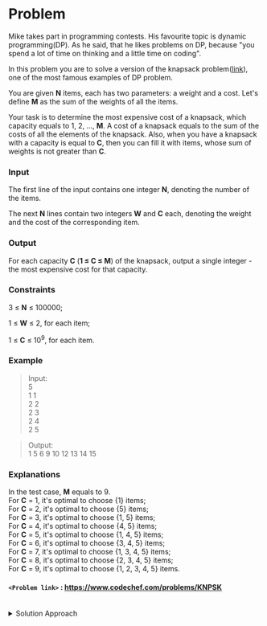# Problem
Mike takes part in programming contests. His favourite topic is dynamic programming(DP). As he said, that he likes problems on DP, because "you spend a lot of time on thinking and a little time on coding".

In this problem you are to solve a version of the knapsack problem([link](http://en.wikipedia.org/wiki/Knapsack_problem)), one of the most famous examples of DP problem.

You are given **N** items, each has two parameters: a weight and a cost. Let's define **M** as the sum of the weights of all the items.

Your task is to determine the most expensive cost of a knapsack, which capacity equals to 1, 2, ..., **M**. A cost of a knapsack equals to the sum of the costs of all the elements of the knapsack. Also, when you have a knapsack with a capacity is equal to **C**, then you can fill it with items, whose sum of weights is not greater than **C**.

### Input
The first line of the input contains one integer **N**, denoting the number of the items.

The next **N** lines contain two integers **W** and **C** each, denoting the weight and the cost of the corresponding item.

### Output
For each capacity **C** (**1 ≤ C ≤ M**) of the knapsack, output a single integer - the most expensive cost for that capacity.

### Constraints
3 ≤ **N** ≤ 100000;

1 ≤ **W** ≤ 2, for each item;

1 ≤ **C** ≤ 10<sup>9</sup>, for each item.

### Example
>Input:<br/>
5<br/>
1 1<br/>
2 2<br/>
2 3<br/>
2 4<br/>
2 5<br/>

>Output:<br/>
1 5 6 9 10 12 13 14 15<br/>

### Explanations
In the test case, **M** equals to 9.  <br/>
For **C** = 1, it's optimal to choose {1} items;  <br/>
For **C** = 2, it's optimal to choose {5} items;  <br/>
For **C** = 3, it's optimal to choose {1, 5} items;  <br/>
For **C** = 4, it's optimal to choose {4, 5} items;  <br/>
For **C** = 5, it's optimal to choose {1, 4, 5} items;  <br/>
For **C** = 6, it's optimal to choose {3, 4, 5} items;  <br/>
For **C** = 7, it's optimal to choose {1, 3, 4, 5} items;  <br/>
For **C** = 8, it's optimal to choose {2, 3, 4, 5} items;  <br/>
For **C** = 9, it's optimal to choose {1, 2, 3, 4, 5} items.<br/>

#### `<Problem link>` : <https://www.codechef.com/problems/KNPSK>
<br/>
<details>
  <summary>Solution Approach</summary>
  
  ######
  
   
  
  ### References
  
  >http://discuss.codechef.com/problems/KNPSK<br/>
  
</details>
